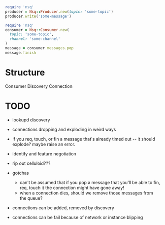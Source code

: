 ```Ruby
require 'nsq'
producer = Nsq::Producer.new(topic: 'some-topic')
producer.write('some-message')
```

```Ruby
require 'nsq'
consumer = Nsq::Consumer.new(
  topic: 'some-topic',
  channel: 'some-channel'
)
message = consumer.messages.pop
message.finish
```

# Structure

Consumer
Discovery
Connection



# TODO

- lookupd discovery
- connections dropping and exploding in weird ways
- If you req, touch, or fin a message that's already timed out -- it should explode? maybe raise an error.
- identify and feature negotiation
- rip out celluloid???


- gotchas
  - can't be assumed that if you pop a message that you'll be able to fin, req, touch it
    the connection might have gone away!
  - when a connection dies, should we remove those messages from the queue?


- connections can be added, removed by discovery
- connections can be fail because of network or instance blipping
